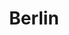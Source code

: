---
layout: photo_set
title: Berlin
description: "An example photo gallery."

photos:
    set: berlin
    size: 3
---